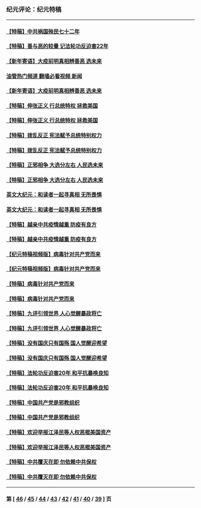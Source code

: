 ### 纪元评论：纪元特稿
---
#### [【特稿】中共祸国殃民七十二年](../../pages/nsc424/n13272607.md?12190330) 
#### [【特稿】善与恶的较量 记法轮功反迫害22年](../../pages/nsc424/n13086597.md?12190330) 
#### [【新年寄语】大疫前明真相辨善恶 选未来](../../pages/nsc424/n12660855.md?12190330) 
#### [油管热门频道 翻墙必看视频 新闻](ok?12190330)
#### [【新年寄语】大疫前明真相辨善恶 选未来](../../pages/nsc424/n12660855.md?12190330) 
#### [【特稿】伸张正义 行总统特权 拯救美国](../../pages/nsc424/n12616806.md?12190330) 
#### [【特稿】伸张正义 行总统特权 拯救美国](../../pages/nsc424/n12616806.md?12190330) 
#### [【特稿】拨乱反正 宪法赋予总统特别权力](../../pages/nsc424/n12598306.md?12190330) 
#### [【特稿】拨乱反正 宪法赋予总统特别权力](../../pages/nsc424/n12598306.md?12190330) 
#### [【特稿】正邪相争 大选分左右 人民选未来](../../pages/nsc424/n12545208.md?12190330) 
#### [【特稿】正邪相争 大选分左右 人民选未来](../../pages/nsc424/n12545208.md?12190330) 
#### [英文大纪元：和读者一起寻真相 无所畏惧](../../pages/nsc424/n12542027.md?12190330) 
#### [英文大纪元：和读者一起寻真相 无所畏惧](../../pages/nsc424/n12542027.md?12190330) 
#### [【特稿】越亲中共疫情越重 防疫有良方](../../pages/nsc424/n12042989.md?12190330) 
#### [【特稿】越亲中共疫情越重 防疫有良方](../../pages/nsc424/n12042989.md?12190330) 
#### [【纪元特稿视频版】病毒针对共产党而来](../../pages/nsc424/n11977328.md?12190330) 
#### [【纪元特稿视频版】病毒针对共产党而来](../../pages/nsc424/n11977328.md?12190330) 
#### [【特稿】病毒针对共产党而来](../../pages/nsc424/n11928818.md?12190330) 
#### [【特稿】病毒针对共产党而来](../../pages/nsc424/n11928818.md?12190330) 
#### [【特稿】九评引领世界 人心觉醒暴政将亡](../../pages/nsc424/n11660496.md?12190330) 
#### [【特稿】九评引领世界 人心觉醒暴政将亡](../../pages/nsc424/n11660496.md?12190330) 
#### [【特稿】没有国庆只有国殇 国人觉醒迎希望](../../pages/nsc424/n11549354.md?12190330) 
#### [【特稿】没有国庆只有国殇 国人觉醒迎希望](../../pages/nsc424/n11549354.md?12190330) 
#### [【特稿】法轮功反迫害20年 和平抗暴唤良知](../../pages/nsc424/n11389135.md?12190330) 
#### [【特稿】法轮功反迫害20年 和平抗暴唤良知](../../pages/nsc424/n11389135.md?12190330) 
#### [【特稿】中国共产党是邪教组织](../../pages/nsc424/n11355551.md?12190330) 
#### [【特稿】中国共产党是邪教组织](../../pages/nsc424/n11355551.md?12190330) 
#### [【特稿】欢迎举报江泽民等人权恶棍美国资产](../../pages/nsc424/n11303040.md?12190330) 
#### [【特稿】欢迎举报江泽民等人权恶棍美国资产](../../pages/nsc424/n11303040.md?12190330) 
#### [【特稿】中共覆灭在即 勿依赖中共保权](../../pages/nsc424/n11278510.md?12190330) 
#### [【特稿】中共覆灭在即 勿依赖中共保权](../../pages/nsc424/n11278510.md?12190330) 

---
#### 第 [ [46](./46.md?12190330) / [45](./45.md?12190330) / [44](./44.md?12190330) / [43](./43.md?12190330) / [42](./42.md?12190330) / [41](./41.md?12190330) / [40](./40.md?12190330) / [39](./39.md?12190330) ] 页
